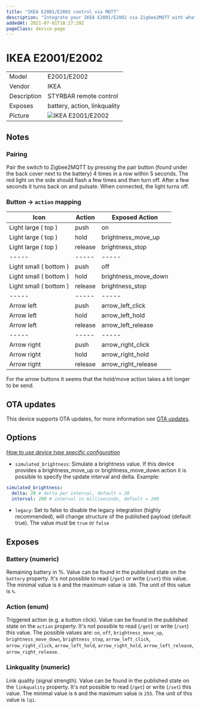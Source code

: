 ```yaml
---
title: "IKEA E2001/E2002 control via MQTT"
description: "Integrate your IKEA E2001/E2002 via Zigbee2MQTT with whatever smart home infrastructure you are using without the vendor's bridge or gateway."
addedAt: 2021-07-01T18:17:29Z
pageClass: device-page
---
```


<!-- !!!! -->
<!-- ATTENTION: This file is auto-generated through docgen! -->
<!-- You can only edit the "Notes"-Section between the two comment lines "Notes BEGIN" and "Notes END". -->
<!-- Do not use h1 or h2 heading within "## Notes"-Section. -->
<!-- !!!! -->

# IKEA E2001/E2002

|     |     |
|-----|-----|
| Model | E2001/E2002  |
| Vendor  | IKEA  |
| Description | STYRBAR remote control |
| Exposes | battery, action, linkquality |
| Picture | ![IKEA E2001/E2002](https://www.zigbee2mqtt.io/images/devices/E2001-E2002.jpg) |


<!-- Notes BEGIN: You can edit here. Add "## Notes" headline if not already present. -->
## Notes


### Pairing

Pair the switch to Zigbee2MQTT by pressing the pair button (found under the back cover next to the battery) 4 times in a row within 5 seconds. The red light on the side should flash a few times and then turn off. After a few seconds it turns back on and pulsate. When connected, the light turns off.

### Button -> `action` mapping

|Icon|Action|Exposed Action
|-----|-----|-----|
|Light large ( top )|push|on
|Light large ( top )|hold|brightness_move_up
|Light large ( top )|release|brightness_stop
|-----|-----|-----|
|Light small ( bottom )|push|off
|Light small ( bottom )|hold|brightness_move_down
|Light small ( bottom )|release|brightness_stop
|-----|-----|-----|
|Arrow left|push|arrow_left_click
|Arrow left|hold|arrow_left_hold
|Arrow left|release|arrow_left_release
|-----|-----|-----|
|Arrow right|push|arrow_right_click
|Arrow right|hold|arrow_right_hold
|Arrow right|release|arrow_right_release

For the arrow buttons it seems that the hold/move action takes a bit longer to be send.
<!-- Notes END: Do not edit below this line -->

## OTA updates
This device supports OTA updates, for more information see [OTA updates](../guide/usage/ota_updates.md).


## Options
*[How to use device type specific configuration](../guide/configuration/devices-groups.md#specific-device-options)*

* `simulated_brightness`: Simulate a brightness value. If this device provides a brightness_move_up or brightness_move_down action it is possible to specify the update interval and delta. Example:
```yaml
simulated_brightness:
  delta: 20 # delta per interval, default = 20
  interval: 200 # interval in milliseconds, default = 200
```

* `legacy`: Set to false to disable the legacy integration (highly recommended), will change structure of the published payload (default true). The value must be `true` or `false`


## Exposes

### Battery (numeric)
Remaining battery in %.
Value can be found in the published state on the `battery` property.
It's not possible to read (`/get`) or write (`/set`) this value.
The minimal value is `0` and the maximum value is `100`.
The unit of this value is `%`.

### Action (enum)
Triggered action (e.g. a button click).
Value can be found in the published state on the `action` property.
It's not possible to read (`/get`) or write (`/set`) this value.
The possible values are: `on`, `off`, `brightness_move_up`, `brightness_move_down`, `brightness_stop`, `arrow_left_click`, `arrow_right_click`, `arrow_left_hold`, `arrow_right_hold`, `arrow_left_release`, `arrow_right_release`.

### Linkquality (numeric)
Link quality (signal strength).
Value can be found in the published state on the `linkquality` property.
It's not possible to read (`/get`) or write (`/set`) this value.
The minimal value is `0` and the maximum value is `255`.
The unit of this value is `lqi`.

